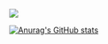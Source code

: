 ![](https://komarev.com/ghpvc/?username=Kuucheen)


[![Anurag's GitHub stats](https://github-readme-stats.vercel.app/api?username=Kuucheen&theme=radical)](https://github.com/anuraghazra/github-readme-stats)
